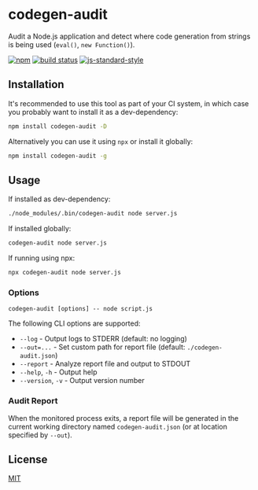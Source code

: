 # codegen-audit

Audit a Node.js application and detect where code generation from strings is being used (`eval()`, `new Function()`).

[![npm](https://img.shields.io/npm/v/codegen-audit.svg)](https://www.npmjs.com/package/codegen-audit)
[![build status](https://travis-ci.org/watson/codegen-audit.svg?branch=master)](https://travis-ci.org/watson/codegen-audit)
[![js-standard-style](https://img.shields.io/badge/code%20style-standard-brightgreen.svg?style=flat)](https://github.com/feross/standard)

## Installation

It's recommended to use this tool as part of your CI system, in which case you probably want to install it as a dev-dependency:

```sh
npm install codegen-audit -D
```

Alternatively you can use it using `npx` or install it globally:

```sh
npm install codegen-audit -g
```

## Usage

If installed as dev-dependency:

```sh
./node_modules/.bin/codegen-audit node server.js
```

If installed globally:

```sh
codegen-audit node server.js
```

If running using npx:

```sh
npx codegen-audit node server.js
```

### Options

```
codegen-audit [options] -- node script.js
```

The following CLI options are supported:

- `--log` - Output logs to STDERR (default: no logging)
- `--out=...` - Set custom path for report file (default: `./codegen-audit.json`)
- `--report` - Analyze report file and output to STDOUT
- `--help`, `-h` - Output help
- `--version`, `-v` - Output version number

### Audit Report

When the monitored process exits, a report file will be generated in the current working directory named `codegen-audit.json` (or at location specified by `--out`).

## License

[MIT](LICENSE)
